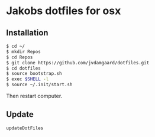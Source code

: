 # Jakobs dotfiles for osx

## Installation

```bash
$ cd ~/
$ mkdir Repos
$ cd Repos
$ git clone https://github.com/jvdamgaard/dotfiles.git
$ cd dotfiles
$ source bootstrap.sh
$ exec $SHELL -l
$ source ~/.init/start.sh
```

Then restart computer.

## Update

```bash
updateDotFiles
```